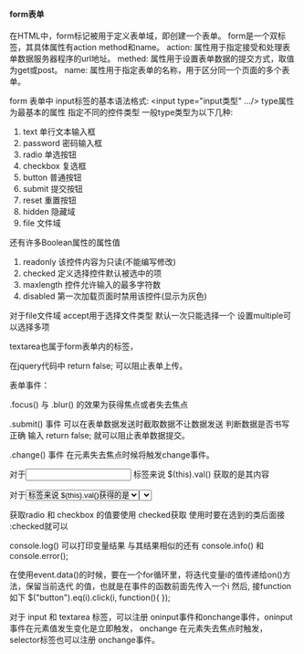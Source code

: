 #### form表单

在HTML中，form标记被用于定义表单域，即创建一个表单。
form是一个双标签，其具体属性有action method和name。
action: 属性用于指定接受和处理表单数据服务器程序的url地址。
methed: 属性用于设置表单数据的提交方式，取值为get或post。
name: 属性用于指定表单的名称，用于区分同一个页面的多个表单。

form 表单中 input标签的基本语法格式:
<input type="input类型" .../> type属性为最基本的属性 指定不同的控件类型
一般type类型为以下几种:
1. text           单行文本输入框
2. password       密码输入框
3. radio          单选按钮
4. checkbox       复选框
5. button         普通按钮
6. submit         提交按钮
7. reset          重置按钮
8. hidden         隐藏域
9. file           文件域

还有许多Boolean属性的属性值
1. readonly       该控件内容为只读(不能编写修改)
2. checked        定义选择控件默认被选中的项
3. maxlength      控件允许输入的最多字符数
4. disabled       第一次加载页面时禁用该控件(显示为灰色)

对于file文件域 accept用于选择文件类型 默认一次只能选择一个 设置multiple可以选择多项

textarea也属于form表单内的标签，

在jquery代码中 return false; 可以阻止表单上传。

表单事件：

.focus() 与 .blur() 的效果为获得焦点或者失去焦点

.submit() 事件 可以在表单数据发送时截取数据不让数据发送 判断数据是否书写正确
输入 return false; 就可以阻止表单数据提交。

.change() 事件 在元素失去焦点时候将触发change事件。

对于<input> 标签来说 $(this).val() 获取的是其内容

对于<select> 标签内的 <option> 标签来说 $(this).val()获得的是<option>标签所设置的
value值。在<select> .change()事件的函数中，要填写event获取。
 
获取radio 和 checkbox 的值要使用 checked获取 使用时要在选到的类后面接 :checked就可以

console.log() 可以打印变量结果 与其结果相似的还有 console.info() 和 console.error();

在使用event.data()的时候，要在一个for循环里，将迭代变量i的值传递给on()方法，保留当前迭代
的值，也就是在事件的函数前面先传入一个i 然后, 接function如下
 $("button").eq(i).click(i, function(){ });
 
对于 input 和 textarea 标签，可以注册 oninput事件和onchange事件，oninput 事件在元素值发生变化是立即触发， onchange 在元素失去焦点时触发，
selector标签也可以注册 onchange事件。
